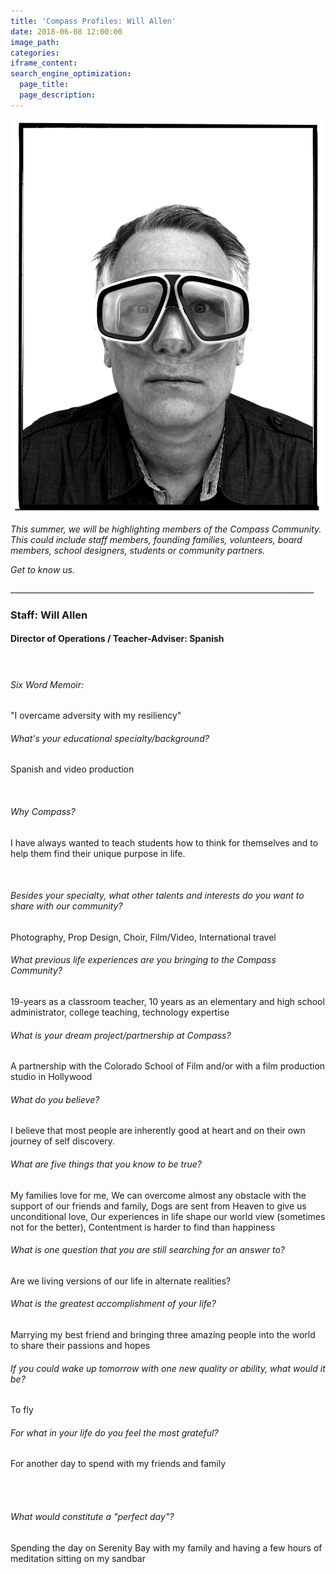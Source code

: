```yaml
---
title: 'Compass Profiles: Will Allen'
date: 2018-06-08 12:00:00
image_path:
categories:
iframe_content:
search_engine_optimization:
  page_title:
  page_description:
---
```


![](/assets/images/will001.png)

*This summer, we will be highlighting members of the Compass Community.&nbsp; This could include staff members, founding families, volunteers, board members, school designers, students or community partners.*

*Get to know us.*

\_\_\_\_\_\_\_\_\_\_\_\_\_\_\_\_\_\_\_\_\_\_\_\_\_\_\_\_\_\_\_\_\_\_\_\_\_\_\_\_\_\_\_\_\_\_\_\_\_\_\_\_\_\_\_\_\_\_\_\_\_\_\_\_\_\_\_\_\_\_\_\_\_\_\_\_

### Staff: Will Allen

#### Director of Operations / Teacher-Adviser: Spanish

#### &nbsp;

###### Six Word Memoir:&nbsp;

"I overcame adversity with my resiliency"

###### What's your educational specialty/background?

Spanish and video production

&nbsp;

###### Why Compass?

I have always wanted to teach students how to think for themselves and to help them find their unique purpose in life.

&nbsp;

###### Besides your specialty, what other talents and interests do you want to share with our community?

Photography, Prop Design, Choir, Film/Video, International travel

###### What previous life experiences are you bringing to the Compass Community?

19-years as a classroom teacher, 10 years as an elementary and high school administrator, college teaching, technology expertise

###### What is your dream project/partnership at Compass?

A partnership with the Colorado School of Film and/or with a film production studio in Hollywood

###### What do you believe?

I believe that most people are inherently good at heart and on their own journey of self discovery.

###### What are five things that you know to be true?

My families love for me, We can overcome almost any obstacle with the support of our friends and family, Dogs are sent from Heaven to give us unconditional love, Our experiences in life shape our world view (sometimes not for the better), Contentment is harder to find than happiness

###### What is one question that you are still searching for an answer to?

Are we living versions of our life in alternate realities?

###### What is the greatest accomplishment of your life?

Marrying my best friend and bringing three amazing people into the world to share their passions and hopes

###### If you could wake up tomorrow with one new quality or ability, what would it be?

To fly

###### For what in your life do you feel the most grateful?

For another day to spend with my friends and family

&nbsp;

###### <br>What would constitute a "perfect day"?

Spending the day on Serenity Bay with my family and having a few hours of meditation sitting on my sandbar

&nbsp;